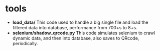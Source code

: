 # tools

- **load_data/**
This code used to handle a big single file and load the filtered data into database, performance from 700+s to 8+s.
- **selenium/shadow_qrcode.py**
This code simulates selenium to crawl dynamic data, and then into database, also saves to QRcode, periodically.
